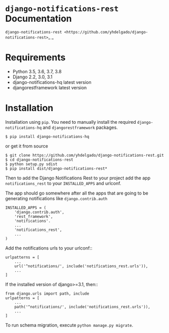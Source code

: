 ``django-notifications-rest`` Documentation
=======================================

`django-notifications-rest <https://github.com/yhdelgado/django-notifications-rest>`_ _

Requirements
============

- Python 3.5, 3.6, 3.7, 3.8
- Django 2.2, 3.0, 3.1
- django-notifications-hq latest version
- djangorestframework latest version

Installation
============

Installation using ``pip``. You need to manually install the required ``django-notifications-hq`` and ``djangorestframework`` packages.
    
    $ pip install django-notifications-hq

or get it from source

    $ git clone https://github.com/yhdelgado/django-notifications-rest.git
    $ cd django-notifications-rest
    $ python setup.py sdist
    $ pip install dist/django-notifications-rest*

Then to add the Django Notifications Rest to your project add the app ``notifications_rest`` to your ``INSTALLED_APPS`` and urlconf.

The app should go somewhere after all the apps that are going to be generating notifications like ``django.contrib.auth``

    INSTALLED_APPS = (
        'django.contrib.auth',
        'rest_framework',
        'notifications'.
        ...
        'notifications_rest',
        ...
    )

Add the notifications urls to your urlconf::

    urlpatterns = [
        ...
        url('^notifications/', include('notifications_rest.urls')),
        ...
    ]
If the installed version of django>=3.1, then::

    from django.urls import path, include
    urlpatterns = [
        ...
        path('^notifications/', include('notifications_rest.urls')),
        ...
    ]
 
To run schema migration, execute ``python manage.py migrate``.
